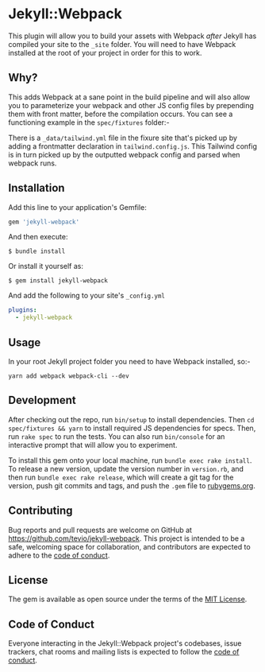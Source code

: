 # Jekyll::Webpack

This plugin will allow you to build your assets with Webpack _after_ Jekyll has compiled your site to the `_site` folder. You will need to have Webpack installed at the root of your project in order for this to work.

## Why?

This adds Webpack at a sane point in the build pipeline and will also allow you to parameterize your webpack and other JS config files by prepending them with front matter, before the compilation occurs. You can see a functioning example in the `spec/fixtures` folder:-

There is a `_data/tailwind.yml` file in the fixure site that's picked up by adding a frontmatter declaration in `tailwind.config.js`. This Tailwind config is in turn picked up by the outputted webpack config and parsed when webpack runs.


## Installation

Add this line to your application's Gemfile:

```ruby
gem 'jekyll-webpack'
```

And then execute:

    $ bundle install

Or install it yourself as:

    $ gem install jekyll-webpack

And add the following to your site's `_config.yml`

```yml
plugins:
  - jekyll-webpack
```

## Usage

In your root Jekyll project folder you need to have Webpack installed, so:-

`yarn add webpack webpack-cli --dev`

## Development

After checking out the repo, run `bin/setup` to install dependencies. Then `cd spec/fixtures && yarn` to install required JS dependencies for specs. Then, run `rake spec` to run the tests. You can also run `bin/console` for an interactive prompt that will allow you to experiment.

To install this gem onto your local machine, run `bundle exec rake install`. To release a new version, update the version number in `version.rb`, and then run `bundle exec rake release`, which will create a git tag for the version, push git commits and tags, and push the `.gem` file to [rubygems.org](https://rubygems.org).

## Contributing

Bug reports and pull requests are welcome on GitHub at https://github.com/tevio/jekyll-webpack. This project is intended to be a safe, welcoming space for collaboration, and contributors are expected to adhere to the [code of conduct](https://github.com/tevio/jekyll-webpack/blob/master/CODE_OF_CONDUCT.md).


## License

The gem is available as open source under the terms of the [MIT License](https://opensource.org/licenses/MIT).

## Code of Conduct

Everyone interacting in the Jekyll::Webpack project's codebases, issue trackers, chat rooms and mailing lists is expected to follow the [code of conduct](https://github.com/[USERNAME]/jekyll-webpack/blob/master/CODE_OF_CONDUCT.md).
